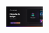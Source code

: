<p align="center">
  <img src=".github/Thumbnail.png" alt="Demonstração do projeto" width="100"/>
</p>
